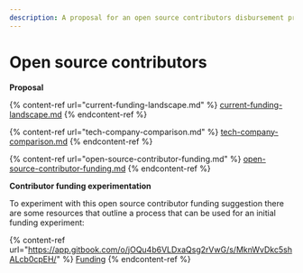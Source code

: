 ```yaml
---
description: A proposal for an open source contributors disbursement process
---
```


# Open source contributors

**Proposal**&#x20;

{% content-ref url="current-funding-landscape.md" %}
[current-funding-landscape.md](current-funding-landscape.md)
{% endcontent-ref %}

{% content-ref url="tech-company-comparison.md" %}
[tech-company-comparison.md](tech-company-comparison.md)
{% endcontent-ref %}

{% content-ref url="open-source-contributor-funding.md" %}
[open-source-contributor-funding.md](open-source-contributor-funding.md)
{% endcontent-ref %}



**Contributor funding experimentation**

To experiment with this open source contributor funding suggestion there are some resources that outline a process that can be used for an initial funding experiment:

{% content-ref url="https://app.gitbook.com/o/jOQu4b6VLDxaQsg2rVwG/s/MknWvDkc5shALcb0cpEH/" %}
[Funding](https://app.gitbook.com/o/jOQu4b6VLDxaQsg2rVwG/s/MknWvDkc5shALcb0cpEH/)
{% endcontent-ref %}
